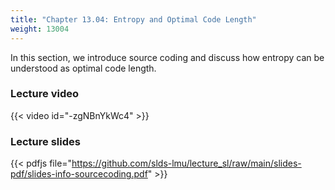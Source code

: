 ```yaml
---
title: "Chapter 13.04: Entropy and Optimal Code Length"
weight: 13004
---
```

In this section, we introduce source coding and discuss how entropy can be understood as optimal code length. 

<!--more-->

### Lecture video

{{< video id="-zgNBnYkWc4" >}}

### Lecture slides

{{< pdfjs file="https://github.com/slds-lmu/lecture_sl/raw/main/slides-pdf/slides-info-sourcecoding.pdf" >}}
